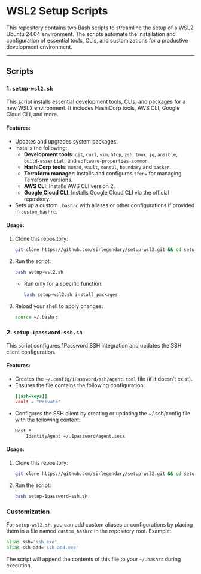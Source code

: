 # WSL2 Setup Scripts

This repository contains two Bash scripts to streamline the setup of a WSL2 Ubuntu 24.04 environment. The scripts automate the installation and configuration of essential tools, CLIs, and customizations for a productive development environment.

---

## Scripts

### 1. `setup-wsl2.sh`

This script installs essential development tools, CLIs, and packages for a new WSL2 environment. It includes HashiCorp tools, AWS CLI, Google Cloud CLI, and more.

#### Features:
- Updates and upgrades system packages.
- Installs the following:
  - **Development tools**: `git`, `curl`, `vim`, `htop`, `zsh`, `tmux`, `jq`, `ansible`, `build-essential`, and `software-properties-common`.
  - **HashiCorp tools**: `nomad`, `vault`, `consul`, `boundary` and `packer`.
  - **Terraform manager**: Installs and configures `tfenv` for managing Terraform versions.
  - **AWS CLI**: Installs AWS CLI version 2.
  - **Google Cloud CLI**: Installs Google Cloud CLI via the official repository.
- Sets up a custom `.bashrc` with aliases or other configurations if provided in `custom_bashrc`.

#### Usage:
1. Clone this repository:
    ```bash
    git clone https://github.com/sirlegendary/setup-wsl2.git && cd setup-wsl2
    ```
2. Run the script:
    ```bash
    bash setup-wsl2.sh
    ```
    - Run only for a specific function:
        ```bash
        bash setup-wsl2.sh install_packages
        ```
3. Reload your shell to apply changes:
    ```bash
    source ~/.bashrc
    ```

### 2. `setup-1password-ssh.sh`

This script configures 1Password SSH integration and updates the SSH client configuration.

#### Features:
- Creates the `~/.config/1Password/ssh/agent.toml` file (if it doesn’t exist).
- Ensures the file contains the following configuration:
    ```toml
    [[ssh-keys]]
    vault = "Private"
    ```
- Configures the SSH client by creating or updating the ~/.ssh/config file with the following content:
    ```
    Host *
        IdentityAgent ~/.1password/agent.sock
    ```

#### Usage:

1. Clone this repository:
    ```bash
    git clone https://github.com/sirlegendary/setup-wsl2.git && cd setup-wsl2
    ```
2. Run the script:
    ```bash
    bash setup-1password-ssh.sh
    ```

### Customization
For `setup-wsl2.sh`, you can add custom aliases or configurations by placing them in a file named `custom_bashrc` in the repository root. Example:
```bash
alias ssh='ssh.exe'
alias ssh-add='ssh-add.exe'
```
The script will append the contents of this file to your `~/.bashrc` during execution.